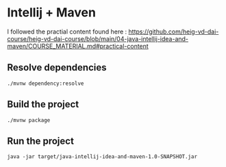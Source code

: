 # Intellij + Maven
I followed the practial content found here : https://github.com/heig-vd-dai-course/heig-vd-dai-course/blob/main/04-java-intellij-idea-and-maven/COURSE_MATERIAL.md#practical-content

## Resolve dependencies
``./mvnw dependency:resolve``

## Build the project
``./mvnw package``

## Run the project
``java -jar target/java-intellij-idea-and-maven-1.0-SNAPSHOT.jar``